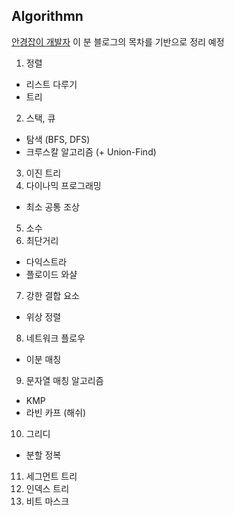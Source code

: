 ## Algorithmn 

[안경잡이 개발자](https://blog.naver.com/ndb796/221226794899) 이 분 블로그의 목차를 기반으로 정리 예정

1. 정렬 
- 리스트 다루기 
- 트리 
2. 스택, 큐
- 탐색 (BFS, DFS)
- 크루스칼 알고리즘 (+ Union-Find)
3. 이진 트리  
4. 다이나믹 프로그래밍
- 최소 공통 조상 
5. 소수
6. 최단거리 
- 다익스트라 
- 플로이드 와샬 
7. 강한 결합 요소 
- 위상 정렬 
8. 네트워크 플로우 
- 이분 매칭 
9. 문자열 매칭 알고리즘 
- KMP 
- 라빈 카프 (해쉬)
10. 그리디 
- 분할 정복 
11. 세그먼트 트리 
12. 인덱스 트리
13. 비트 마스크